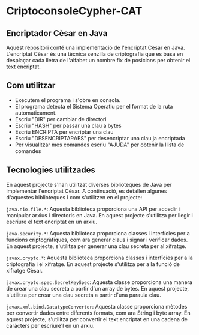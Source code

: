 # CriptoconsoleCypher-CAT
## Encriptador Cèsar en Java
Aquest repositori conté una implementació de l'encriptat Cèsar en Java. L'encriptat Cèsar és una tècnica senzilla de criptografia que es basa en desplaçar 
cada lletra de l'alfabet un nombre fix de posicions per obtenir el text encriptat.

## Com utilitzar
- Executem el programa i s'obre en consola.
- El programa detecta el Sistema Operatiu per el format de la ruta automaticament.
- Escriu "DIR" per cambiar de directori
- Escriu "HASH" per passar una clau a bytes
- Escriu	ENCRIPTA per encriptar una clau 
- Escriu "DESENCRIPTARAES" per desencriptar una clau ja encriptada
- Per visualitzar mes comandes escriu "AJUDA" per obtenir la llista de comandes

## Tecnologies utilitzades
En aquest projecte s'han utilitzat diverses biblioteques de Java per implementar l'encriptat Cèsar. A continuació, es detallen algunes d'aquestes biblioteques i com s'utilitzen en el projecte:

`java.nio.file.*`: Aquesta biblioteca proporciona una API per accedir i manipular arxius i directoris en Java. En aquest projecte s'utilitza per llegir i escriure el text encriptat en un arxiu.

`java.security.*`: Aquesta biblioteca proporciona classes i interfícies per a funcions criptogràfiques, com ara generar claus i signar i verificar dades. En aquest projecte, s'utilitza per generar una clau secreta per al xifratge.

`javax.crypto.*`: Aquesta biblioteca proporciona classes i interfícies per a la criptografia i el xifratge. En aquest projecte s'utilitza per a la funció de xifratge Cèsar.

`javax.crypto.spec.SecretKeySpec`: Aquesta classe proporciona una manera de crear una clau secreta a partir d'un array de bytes. En aquest projecte, s'utilitza per crear una clau secreta a partir d'una paraula clau.

`javax.xml.bind.DatatypeConverter`: Aquesta classe proporciona mètodes per convertir dades entre diferents formats, com ara String i byte array. En aquest projecte, s'utilitza per convertir el text encriptat en una cadena de caràcters per escriure'l en un arxiu.
